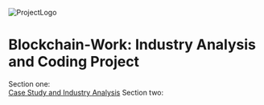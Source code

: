 
![ProjectLogo](https://github.com/benjaminweymouth/Blockchain-Work/blob/main/Resources/BlockChainlogo.gif)

# Blockchain-Work: Industry Analysis and Coding Project

Section one:  
[Case Study and Industry Analysis](https://github.com/benjaminweymouth/Blockchain-Work/tree/main/Blockchain%20Case%20Study
)
Section two: 


